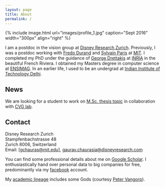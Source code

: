 ```yaml
---
layout: page
title: About
permalink: /
---
```


{% include image.html url="images/profile_1.jpg" caption="Sept 2016" width="300px" align="right" %}

I am a postdoc in the vision group at [Disney Research Zurich].
Previously, I was a postdoc working with [Fredo Durand] and [Sylvain Paris]
at [MIT]. I completed my PhD under the guidance of [George Drettakis]
at [INRIA] in the beautiful French Riviera. I obtained my Masters degree in
computer science at [ENSIMAG]. In an earlier life, I used to be an undergrad
at [Indian Institute of Technology Delhi].

## News

We are looking for a student to work on [M.Sc. thesis topic](https://sirop.org/app/eb2713ed-dd02-4755-b4ce-910b6f64ec4c) in collaboration with [CVG lab](http://www.cvg.ethz.ch/).

## Contact

Disney Research Zurich<br />
Stampfenbachstrasse 48<br />
Zurich 8006, Switzerland<br />
Email: [gchauras@mit.edu], [gaurav.chaurasia@disneyresearch.com]

You can find some professional details about me on [Google Scholar].
I enthusiastically hand over personal data to big companies for free,
predominantly via my [facebook] account.

My [academic lineage](files/GauravChaurasia_academic_lineage.pdf)
includes some Gods (courtesy [Peter Vangorp]).

[Disney Research Zurich]: http://www.disneyresearch.com/research-labs/disney-research-zurich/
[INRIA]: https://team.inria.fr/graphdeco/
[Indian Institute of Technology Delhi]: http://www.cse.iitd.ac.in
[George Drettakis]: http://www-sop.inria.fr/members/George.Drettakis
[ENSIMAG]: http://ensimag.grenoble-inp.fr
[Fredo Durand]: http://people.csail.mit.edu/fredo/
[Sylvain Paris]: http://people.csail.mit.edu/sparis/
[MIT]: http://www.csail.mit.edu/
[facebook]: http://www.facebook.com/{{site.author.facebook}}
[Google Scholar]: http://scholar.google.fr/citations?user={{site.author.scholar}}&hl=en&oi=ao
[gaurav.chaurasia@inf.ethz.ch]: mailto:gaurav.chaurasia@inf.ethz.ch
[gaurav.chaurasia@disneyresearch.com]: mailto:gaurav.chaurasia@disneyresearch.com
[Peter Vangorp]: http://users.telenet.be/pvangorp/
